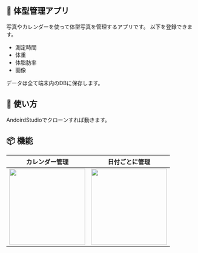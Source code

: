 ## :rocket: 体型管理アプリ

写真やカレンダーを使って体型写真を管理するアプリです。 以下を登録できます。

- 測定時間
- 体重
- 体脂肪率
- 画像

データは全て端末内のDBに保存します。

## :blue_book: 使い方

AndoirdStudioでクローンすれば動きます。

## :package: 機能

| カレンダー管理| 日付ごとに管理 |
| ------------- | ------------- |
| <img src="https://user-images.githubusercontent.com/36796492/172868271-af26a53c-8a0f-4ce0-95e8-393c610e9932.png" width="200px"/>  | <img src="https://user-images.githubusercontent.com/36796492/172868243-b7c82ca6-cc2f-4473-9ae5-f09fc3deafea.png" width="200px"/>  |



